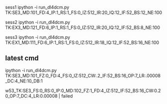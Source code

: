 sess1
ipython -i run_dl4dcm.py TK:SE3_MD:101_FD:4_IP:1_RS:1_FS:0_IZ:512_IR:20_IQ:12_IF:52_BS:12_NE:100

sess2
ipython -i run_dl4dcm.py TK:EX3_MD:121_FD:6_IP:1_RS:1_FS:0_IZ:512_IR:20_IQ:12_IF:52_BS:8_NE:100

sess3
ipython -i run_dl4dcm.py TK:EX1_MD:111_FD:6_IP:1_RS:1_FS:0_IZ:512_IR:18_IQ:12_IF:52_BS:16_NE:100


## latest cmd
ipython -i run_dl4dcm.py TK:SE3_MD:101_FZ:0_FD:4_FS:0_IZ:512_CW:.2_IF:52_BS:16_OP:7_LR:.00008_DC:4_NE:10_DB:1


w53_TK:SE3_FS:0_RS:0_IP:0_MD:102_FZ:1_FD:4_IZ:512_IF:52_BS:16_CW:0.20_OP:7_DC:4_LR:0.00008  | failed
